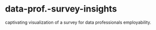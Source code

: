 # data-prof.-survey-insights
captivating visualization of a survey for data professionals employability.
